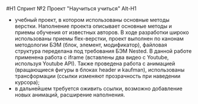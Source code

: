 #H1 Спринт №2 Проект "Научиться учиться"
Alt-H1
* учебный проект, в котором использованы основные методы верстки. Наполнение проекта описывает основные методы и приемы обучения от известных авторов. В ходе разработки широко использованы приемы flex-верстки, проект выполнен по канонам методологии БЭМ (блок, элемент, модификатор), файловая структура переделана под требования БЭМ Nested. В данной работе применена работа с iframe (вставлены два видео с Youtube, используя Youtube API). Также проведена работа с анимацией (вращающиеся фигуры в блоках header и kaufman), использованы трансформации (ссылки изменяют прозрачность при наведении курсора);
* в дальнейшем требуется оживить ссылки, возможно добавление новых анимаций, расширение наполнения.